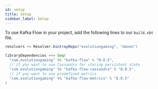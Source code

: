 ```yaml
---
id: setup
title: Setup
sidebar_label: Setup
---
```


To use Kafka Flow in your project, add the following lines to our `build.sbt`
file.

```scala
resolvers += Resolver.bintrayRepo("evolutiongaming", "maven")

libraryDependencies ++= Seq(
  "com.evolutiongaming" %% "kafka-flow" % "0.0.5",
  // if you want to use Cassandra for storing persistent state
  "com.evolutiongaming" %% "kafka-flow-cassandra" % "0.0.5",
  // if you want to use predefined metrics
  "com.evolutiongaming" %% "kafka-flow-metrics" % "0.0.5"
)
```